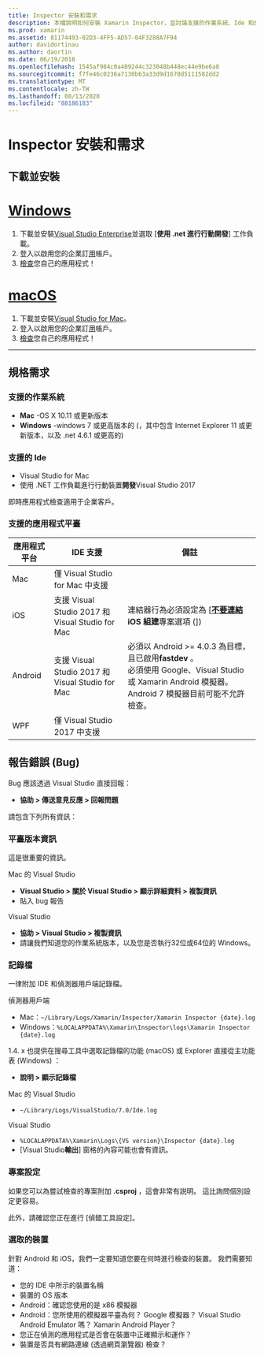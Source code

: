 ```yaml
---
title: Inspector 安裝和需求
description: 本檔說明如何安裝 Xamarin Inspector，並討論支援的作業系統、Ide 和應用程式平臺。
ms.prod: xamarin
ms.assetid: 81174493-02D3-4FF5-AD57-04F3288A7F94
author: davidortinau
ms.author: daortin
ms.date: 06/19/2018
ms.openlocfilehash: 1545af984c0a409244c323048b448ec44e9be6a8
ms.sourcegitcommit: f7fe46c0236a7130b63a33d9d1670d5111582dd2
ms.translationtype: MT
ms.contentlocale: zh-TW
ms.lasthandoff: 08/13/2020
ms.locfileid: "88186183"
---
```

# <a name="inspector-installation-and-requirements"></a>Inspector 安裝和需求

## <a name="download-and-installation"></a>下載並安裝

# <a name="windows"></a>[Windows](#tab/windows)

1. 下載並安裝[Visual Studio Enterprise](https://visualstudio.microsoft.com/vs/)並選取 [**使用 .net 進行行動開發**] 工作負載。
1. 登入以啟用您的企業訂[用](https://docs.microsoft.com/visualstudio/ide/signing-in-to-visual-studio)帳戶。
1. [檢查](~/tools/inspector/inspect.md)您自己的應用程式！

# <a name="macos"></a>[macOS](#tab/macos)

1. 下載並安裝[Visual Studio for Mac](https://visualstudio.microsoft.com/vs/mac/)。
1. 登入以啟用您的企業訂[用](https://docs.microsoft.com/visualstudio/mac/activation)帳戶。
1. [檢查](~/tools/inspector/inspect.md)您自己的應用程式！

-----

## <a name="requirements"></a>規格需求

### <a name="supported-operating-systems"></a>支援的作業系統

- **Mac** -OS X 10.11 或更新版本
- **Windows** -windows 7 或更高版本的 (，其中包含 Internet Explorer 11 或更新版本，以及 .net 4.6.1 或更高的) 

### <a name="supported-ides"></a>支援的 Ide

- Visual Studio for Mac
- 使用 .NET 工作負載進行行動裝置**開發**Visual Studio 2017

即時應用程式檢查適用于企業客戶。

<a name="supported-platforms"></a>

### <a name="supported-app-platforms"></a>支援的應用程式平臺

|應用程式平台|IDE 支援|備註|
|--- |--- |--- |
|Mac|僅 Visual Studio for Mac 中支援|
|iOS|支援 Visual Studio 2017 和 Visual Studio for Mac| 連結器行為必須設定為 [[**不要連結**](~/ios/deploy-test/linker.md) **iOS 組建**專案選項 (])  |
|Android|支援 Visual Studio 2017 和 Visual Studio for Mac|必須以 Android >= 4.0.3 為目標，且已啟用**fastdev** 。<br />必須使用 Google、Visual Studio 或 Xamarin Android 模擬器。 Android 7 模擬器目前可能不允許檢查。|
|WPF|僅 Visual Studio 2017 中支援|

<a name="reporting-bugs"></a>

## <a name="reporting-bugs"></a>報告錯誤 (Bug)

Bug 應該透過 Visual Studio 直接回報：

- **協助 > 傳送意見反應 > 回報問題**

請包含下列所有資訊：

### <a name="platform-version-information"></a>平臺版本資訊

這是很重要的資訊。

Mac 的 Visual Studio

- **Visual Studio > 關於 Visual Studio > 顯示詳細資料 > 複製資訊**
- 貼入 bug 報告

Visual Studio

- **協助 > Visual Studio > 複製資訊**
- 請讓我們知道您的作業系統版本，以及您是否執行32位或64位的 Windows。

### <a name="log-files"></a>記錄檔

一律附加 IDE 和偵測器用戶端記錄檔。

偵測器用戶端

- Mac：`~/Library/Logs/Xamarin/Inspector/Xamarin Inspector {date}.log`
- Windows：`%LOCALAPPDATA%\Xamarin\Inspector\logs\Xamarin Inspector {date}.log`

1.4. x 也提供在搜尋工具中選取記錄檔的功能 (macOS) 或 Explorer 直接從主功能表 (Windows) ：

- **說明 > 顯示記錄檔**

Mac 的 Visual Studio

- `~/Library/Logs/VisualStudio/7.0/Ide.log`

Visual Studio

- `%LOCALAPPDATA%\Xamarin\Logs\{VS version}\Inspector {date}.log`
- [Visual Studio**輸出**] 窗格的內容可能也會有資訊。

### <a name="project-settings"></a>專案設定

如果您可以為嘗試檢查的專案附加 **.csproj** ，這會非常有説明。 這比詢問個別設定更容易。

此外，請確認您正在進行 [偵錯工具設定]。

### <a name="selected-devices"></a>選取的裝置

針對 Android 和 iOS，我們一定要知道您要在何時進行檢查的裝置。 我們需要知道：

- 您的 IDE 中所示的裝置名稱
- 裝置的 OS 版本
- Android：確認您使用的是 x86 模擬器
- Android：您所使用的模擬器平臺為何？ Google 模擬器？ Visual Studio Android Emulator 嗎？ Xamarin Android Player？
- 您正在偵測的應用程式是否會在裝置中正確顯示和運作？
- 裝置是否具有網路連線 (透過網頁瀏覽器) 檢查？

[client-bugs]: https://github.com/Microsoft/workbooks/issues/new
